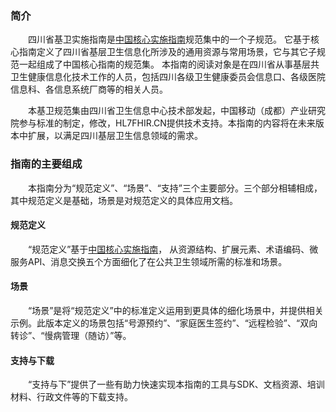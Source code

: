 ### 简介
&emsp;&emsp;四川省基卫实施指南是[中国核心实施指南](http://build.fhir.org/ig/HL7China/CN-CORE-R4/)规范集中的一个子规范。
它基于核心指南定义了四川省基层卫生信息化所涉及的通用资源与常用场景，它与其它子规范一起组成了中国核心指南的规范集。
本指南的阅读对象是在四川省从事基层共卫生健康信息化技术工作的人员，包括四川各级卫生健康委员会信息口、各级医院信息科、各信息系统厂商等的相关人员。

&emsp;&emsp;本基卫规范集由四川省卫生信息中心技术部发起，中国移动（成都）产业研究院参与标准的制定，修改，HL7FHIR.CN提供技术支持。本指南的内容将在未来版本中扩展，以满足四川基层卫生信息领域的需求。

### 指南的主要组成
&emsp;&emsp;本指南分为“规范定义”、“场景”、“支持”三个主要部分。三个部分相辅相成，其中规范定义是基础，场景是对规范定义的具体应用文档。

#### 规范定义
&emsp;&emsp;“规范定义”基于[中国核心实施指南](http://build.fhir.org/ig/HL7China/CN-CORE-R4/)，
从资源结构、扩展元素、术语编码、微服务API、消息交换五个方面细化了在公共卫生领域所需的标准和场景。



#### 场景
&emsp;&emsp;“场景”是将“规范定义”中的标准定义运用到更具体的细化场景中，并提供相关示例。此版本定义的场景包括“号源预约”、“家庭医生签约”、“远程检验”、“双向转诊”、“慢病管理（随访）”等。



#### 支持与下载
&emsp;&emsp;“支持与下”提供了一些有助力快速实现本指南的工具与SDK、文档资源、培训材料、行政文件等的下载支持。

